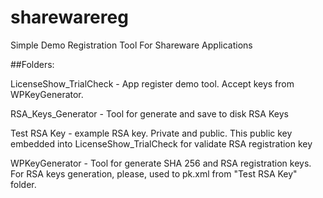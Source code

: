 # sharewarereg
Simple Demo Registration Tool For Shareware Applications

##Folders:

LicenseShow_TrialCheck - App register demo tool. Accept keys from WPKeyGenerator.

RSA_Keys_Generator - Tool for generate and save to disk RSA Keys

Test RSA Key - example RSA key. Private and public. This public key embedded into LicenseShow_TrialCheck for validate RSA registration key

WPKeyGenerator - Tool for generate SHA 256 and RSA registration keys. For RSA keys generation, please, used to pk.xml from "Test RSA Key" folder.
